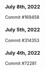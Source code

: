 ### July 8th, 2022

Commit #169458

### July 5th, 2022

Commit #314353


### July 4th, 2022

Commit #72281

